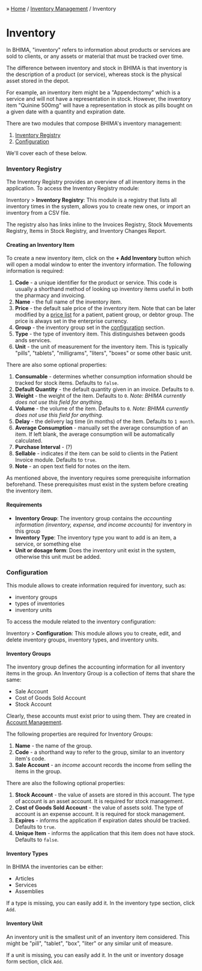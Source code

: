 &raquo; [Home](../index.md) / [Inventory Management](./index.md) / Inventory

# Inventory

In BHIMA, "inventory" refers to information about products or services are sold to clients, or any assets or material that must be tracked over time.

The difference between inventory and stock in BHIMA is that inventory is the description of a product (or service), whereas stock is the physical asset stored in the depot.

For example, an inventory item might be a "Appendectomy" which is a service and will not have a representation in stock.  However, the inventory item "Quinine 500mg" will have a representation in stock as pills bought on a given date with a quantity and expiration date.

There are two modules that compose BHIMA's inventory management:

1. [Inventory Registry](#inventory-registry)
2. [Configuration](#configuration)

We'll cover each of these below.

### Inventory Registry

The Inventory Registry provides an overview of all inventory items in the application.  To access the Inventory Registry module:

<div class="bs-callout bs-callout-success">
  <p>
    Inventory > <strong>Inventory Registry</strong>: This module is a registry that lists all inventory times in the system, allows you to create new ones, or import an inventory from a CSV file.
  </p>
</div>

The registry also has links inline to the Invoices Registry, Stock Movements Registry, Items in Stock Registry, and Inventory Changes Report.


#### Creating an Inventory Item

To create a new inventory item, click on the **+ Add Inventory** button which will open a modal window to enter the inventory information.  The following information is required:

1. **Code** - a unique identifier for the product or service.  This code is usually a shorthand method of looking up inventory items useful in both the pharmacy and invoicing.
2. **Name** - the full name of the inventory item.
3. **Price** - the default sale price of the inventory item.  Note that can be later modified by a [price list](#) for a patient, patient group, or debtor group.  The price is always set in the enterprise currency.
4. **Group** - the inventory group set in the [configuration](#configuration) section.
5. **Type** - the type of inventory item. This distinguishes between goods ands services.
6. **Unit** - the unit of measurement for the inventory item.  This is typically "pills", "tablets", "milligrams", "liters", "boxes" or some other basic unit.

There are also some optional properties:

1. **Consumable** - determines whether consumption information should be tracked for stock items.  Defaults to `false`.
2. **Default Quantity** - the default quantity given in an invoice.  Defaults to `0`.
3. **Weight** - the weight of the item.   Defaults to `0`. _Note: BHIMA currently does not use this field for anything._
4. **Volume** - the volume of the item.  Defaults to `0`. _Note: BHIMA currently does not use this field for anything._
5. **Delay** - the delivery lag time (in months) of the item.  Defaults to `1 month`.
6. **Average Consumption** - manually set the average consumption of an item.  If left blank, the average consumption will be automatically calculated.
7. **Purchase Interval** - (?)
8. **Sellable** - indicates if the item can be sold to clients in the Patient Invoice module. Defaults to `true`.
9. **Note** - an open text field for notes on the item.

As mentioned above, the inventory requires some prerequisite information beforehand. These prerequisites must exist in the system before creating the inventory item.

<div class="bs-callout bs-callout-warning">
  <h4>Requirements</h4>
  <ul>
    <li>
      <strong>Inventory Group</strong>: The inventory group contains the <em>accounting information (inventory, expense, and income accounts)</em> for inventory in this group
    </li>
    <li>
      <strong>Inventory Type</strong>: The inventory type you want to add is an item, a service, or something else
    </li>
    <li>
      <strong>Unit or dosage form</strong>: Does the inventory unit exist in the system, otherwise this unit must be added.
    </li>
  </ul>
</div>

### Configuration

This module allows to create information required for inventory, such as:
- inventory groups
- types of inventories
- inventory units

To access the module related to the inventory configuration:

<div class="bs-callout bs-callout-success">
  <p>
  Inventory > <strong>Configuration</strong>: This module allows you to create, edit, and delete inventory groups, inventory types, and inventory units.
  </p>
</div>

#### Inventory Groups

The inventory group defines the accounting information for all inventory items in the group.  An Inventory Group is a collection of items that share the same:

- Sale Account
- Cost of Goods Sold Account
- Stock Account

Clearly, these accounts must exist prior to using them. They are created in [Account Management](../../finance/accounts).

The following properties are required for Inventory Groups:

1. **Name** - the name of the group.
2. **Code** - a shorthand way to refer to the group, similar to an inventory item's code.
3. **Sale Account** - an _income_ account records the income from selling the items in the group.

There are also the following optional properties:

1. **Stock Account** - the value of assets are stored in this account.  The type of account is an asset account.  It is required for stock management.
2. **Cost of Goods Sold Account** - the value of assets sold. The type of account is an expense account.  It is required for stock management.
3. **Expires** - informs the application if expiration dates should be tracked.  Defaults to `true`.
4. **Unique Item** - informs the application that this item does not have stock. Defaults to `false`.

#### Inventory Types

In BHIMA the inventories can be either:

- Articles
- Services
- Assemblies

If a type is missing, you can easily add it. In the inventory type section, click `Add`.

#### Inventory Unit

An inventory unit is the smallest unit of an inventory item considered.  This might be "pill", "tablet", "box", "liter" or any similar unit of measure.

If a unit is missing, you can easily add it. In the unit or inventory dosage form section, click `Add`.
